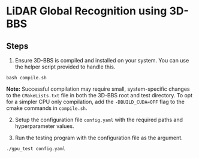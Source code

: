# LiDAR Global Recognition using 3D-BBS

## Steps

1. Ensure 3D-BBS is compiled and installed on your system. You can use the helper script provided to handle this.

```shell
bash compile.sh
```

**Note:** Successful compilation may require small, system-specific changes to the ``CMakeLists.txt`` file in both the 3D-BBS root and test directory. To opt for a simpler CPU only compilation, add the ``-DBUILD_CUDA=OFF`` flag to the cmake commands in ``compile.sh``.

2. Setup the configuration file ``config.yaml`` with the required paths and hyperparameter values.

3. Run the testing program with the configuration file as the argument.

```shell
./gpu_test config.yaml
```
